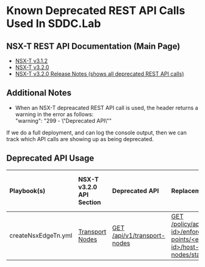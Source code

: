 # Known Deprecated REST API Calls Used In SDDC.Lab

## NSX-T REST API Documentation (Main Page)
  - [NSX-T v3.1.2](https://developer.vmware.com/apis/1163/nsx-t)
  - [NSX-T v3.2.0](https://developer.vmware.com/apis/1198/nsx-t)
  - [NSX-T v3.2.0 Release Notes (shows all deprecated REST API calls)](https://docs.vmware.com/en/VMware-NSX-T-Data-Center/3.2/rn/vmware-nsxt-data-center-32-release-notes/index.html)


## Additional Notes
  - When an NSX-T depreacated REST API call is used, the header returns a warning in the error as follows:\
"warning": "299 - \\"Deprecated API\\""

If we do a full deployment, and can log the console output, then we can track which API calls are showing up as being deprecated.


## Deprecated API Usage

| Playbook(s) | NSX-T v3.2.0 API Section | Deprecated API | Replacement API | New API Works in v3.1.x | New API Works in v3.2.0 | Comments |
| :---        | :---        | :---        | :---        | :---        | :---        | :---        |
| createNsxEdgeTn.yml | [Transport Nodes](https://vdc-download.vmware.com/vmwb-repository/dcr-public/ce4128ae-8334-4f91-871b-ecce254cf69e/488f1280-204c-441d-8520-8279ac33d54b/api_includes/system_administration_configuration_fabric_nodes_transport_nodes.html) | [GET /api/v1/transport-nodes](https://vdc-download.vmware.com/vmwb-repository/dcr-public/ce4128ae-8334-4f91-871b-ecce254cf69e/488f1280-204c-441d-8520-8279ac33d54b/api_includes/method_ListTransportNodesWithDeploymentInfo.html) | [GET /policy/api/v1/infra/sites/\<site-id\>/enforcement-points/\<enforcementpoint-id\>/host-transport-nodes/state](https://vdc-download.vmware.com/vmwb-repository/dcr-public/ce4128ae-8334-4f91-871b-ecce254cf69e/488f1280-204c-441d-8520-8279ac33d54b/api_includes/method_ListHostTransportNodesByState.html) | No | Yes | When used against a Local Manager, use "default" for both \<site-id\> and \<enforcementpoint-id\>. |

